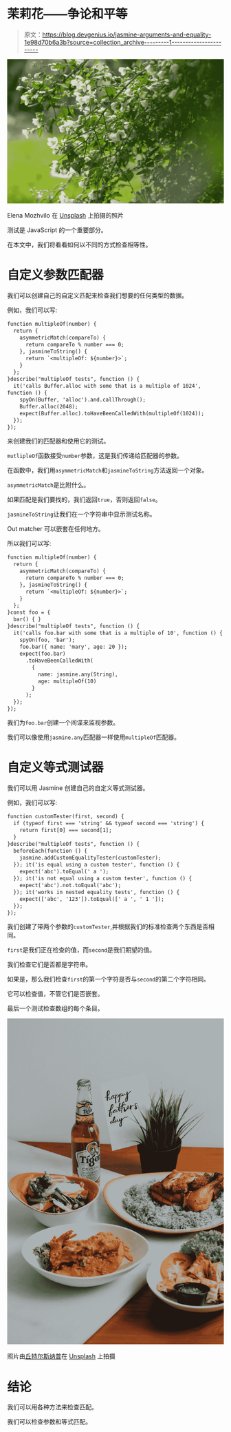 # 茉莉花——争论和平等

> 原文：<https://blog.devgenius.io/jasmine-arguments-and-equality-1e98d70b6a3b?source=collection_archive---------1----------------------->

![](img/da68c7b45596786f1a123c064ec6ab9a.png)

Elena Mozhvilo 在 [Unsplash](https://unsplash.com?utm_source=medium&utm_medium=referral) 上拍摄的照片

测试是 JavaScript 的一个重要部分。

在本文中，我们将看看如何以不同的方式检查相等性。

# 自定义参数匹配器

我们可以创建自己的自定义匹配来检查我们想要的任何类型的数据。

例如，我们可以写:

```
function multipleOf(number) {
  return {
    asymmetricMatch(compareTo) {
      return compareTo % number === 0;
    }, jasmineToString() {
      return `<multipleOf: ${number}>`;
    }
  };
}describe("multipleOf tests", function () {
  it('calls Buffer.alloc with some that is a multiple of 1024', function () {
    spyOn(Buffer, 'alloc').and.callThrough();
    Buffer.alloc(2048);
    expect(Buffer.alloc).toHaveBeenCalledWith(multipleOf(1024));
  });
});
```

来创建我们的匹配器和使用它的测试。

`mutlipleOf`函数接受`number`参数，这是我们传递给匹配器的参数。

在函数中，我们用`asymmetricMatch`和`jasmineToString`方法返回一个对象。

`asymmetricMatch`是比附什么。

如果匹配是我们要找的，我们返回`true`，否则返回`false`。

`jasmineToString`让我们在一个字符串中显示测试名称。

Out matcher 可以嵌套在任何地方。

所以我们可以写:

```
function multipleOf(number) {
  return {
    asymmetricMatch(compareTo) {
      return compareTo % number === 0;
    }, jasmineToString() {
      return `<multipleOf: ${number}>`;
    }
  };
}const foo = {
  bar() { }
}describe("multipleOf tests", function () {
  it('calls foo.bar with some that is a multiple of 10', function () {
    spyOn(foo, 'bar');
    foo.bar({ name: 'mary', age: 20 });
    expect(foo.bar)
      .toHaveBeenCalledWith(
        {
          name: jasmine.any(String),
          age: multipleOf(10)
        }
      );
  });
});
```

我们为`foo.bar`创建一个间谍来监视参数。

我们可以像使用`jasmine.any`匹配器一样使用`multipleOf`匹配器。

# 自定义等式测试器

我们可以用 Jasmine 创建自己的自定义等式测试器。

例如，我们可以写:

```
function customTester(first, second) {
  if (typeof first === 'string' && typeof second === 'string') {
    return first[0] === second[1];
  }
}describe("multipleOf tests", function () {
  beforeEach(function () {
    jasmine.addCustomEqualityTester(customTester);
  }); it('is equal using a custom tester', function () {
    expect('abc').toEqual(' a ');
  }); it('is not equal using a custom tester', function () {
    expect('abc').not.toEqual('abc');
  }); it('works in nested equality tests', function () {
    expect(['abc', '123']).toEqual([' a ', ' 1 ']);
  });
});
```

我们创建了带两个参数的`customTester`,并根据我们的标准检查两个东西是否相同。

`first`是我们正在检查的值，而`second`是我们期望的值。

我们检查它们是否都是字符串。

如果是，那么我们检查`first`的第一个字符是否与`second`的第二个字符相同。

它可以检查值，不管它们是否嵌套。

最后一个测试检查数组的每个条目。

![](img/f4ca751b39b5ef60c2d6d1f9f76a7976.png)

照片由[丘特尔斯纳普](https://unsplash.com/@chuttersnap?utm_source=medium&utm_medium=referral)在 [Unsplash](https://unsplash.com?utm_source=medium&utm_medium=referral) 上拍摄

# 结论

我们可以用各种方法来检查匹配。

我们可以检查参数和等式匹配。